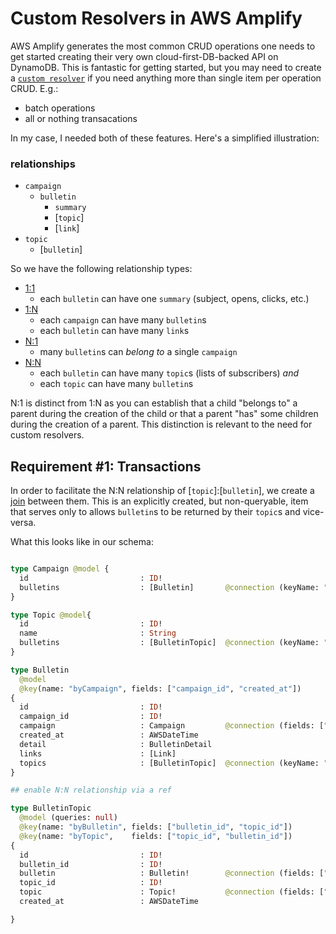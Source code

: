 # Custom Resolvers in AWS Amplify

AWS Amplify generates the most common CRUD operations one
needs to get started creating their very own
cloud-first-DB-backed API on DynamoDB. This is fantastic for
getting started, but you may need to create a [`custom
resolver`] if you need anything more than single item per
operation CRUD. E.g.:

- batch operations
- all or nothing transacations 

In my case, I needed both of these features. Here's a
simplified illustration:

### relationships

- `campaign`
  - `bulletin`
    - `summary`
    - [`topic`]
    - [`link`]
- `topic`
  - [`bulletin`]

So we have the following relationship types:

- [1:1]
  - each `bulletin` can have one `summary` (subject, opens, clicks, etc.)
- [1:N]
  - each `campaign` can have many `bulletin`s
  - each `bulletin` can have many `link`s
- [N:1]
  - many `bulletin`s can _belong to_ a single `campaign`
- [N:N]
  - each `bulletin` can have many `topic`s (lists of subscribers) _and_
  - each `topic` can have many `bulletin`s

N:1 is distinct from 1:N as you can establish that a child
"belongs to" a parent during the creation of the child or
that a parent "has" some children during the creation of a
parent. This distinction is relevant to the need for custom
resolvers.


[`custom resolver`]: https://docs.amplify.aws/cli/graphql-transformer/resolvers#add-a-custom-resolver-that-targets-a-dynamodb-table-from-model

[1:1]: https://docs.amplify.aws/cli/graphql-transformer/directives#has-one
[1:N]: https://docs.amplify.aws/cli/graphql-transformer/directives#has-many
[N:1]: https://docs.amplify.aws/cli/graphql-transformer/directives#belongs-to
[N:N]: https://docs.amplify.aws/cli/graphql-transformer/directives#many-to-many-connections


## Requirement #1: Transactions

In order to facilitate the N:N relationship of
[`topic`]:[`bulletin`], we create a [join] between them. This
is an explicitly created, but non-queryable, item that
serves only to allows `bulletin`s to be returned by their
`topic`s and vice-versa.

What this looks like in our schema:

```graphql

type Campaign @model {
  id                         : ID!
  bulletins                  : [Bulletin]       @connection (keyName: "byCampaign", fields: ["id"])
}

type Topic @model{
  id                         : ID!
  name                       : String
  bulletins                  : [BulletinTopic]  @connection (keyName: "byTopic", fields: ["id"])
}

type Bulletin
  @model
  @key(name: "byCampaign", fields: ["campaign_id", "created_at"]) 
{
  id                         : ID!
  campaign_id                : ID!           
  campaign                   : Campaign         @connection (fields: ["campaign_id"])
  created_at                 : AWSDateTime
  detail                     : BulletinDetail 
  links                      : [Link]           
  topics                     : [BulletinTopic]  @connection (keyName: "byBulletin", fields: ["id"])
}

## enable N:N relationship via a ref

type BulletinTopic 
  @model (queries: null)                       
  @key(name: "byBulletin", fields: ["bulletin_id", "topic_id"])
  @key(name: "byTopic",    fields: ["topic_id", "bulletin_id"]) 
{
  id                         : ID!
  bulletin_id                : ID!
  bulletin                   : Bulletin!        @connection (fields: ["bulletin_id"])
  topic_id                   : ID!
  topic                      : Topic!           @connection (fields: ["topic_id"])
  created_at                 : AWSDateTime

}


```


[join]: https://docs.amplify.aws/cli/graphql-transformer/directives#many-to-many-connections